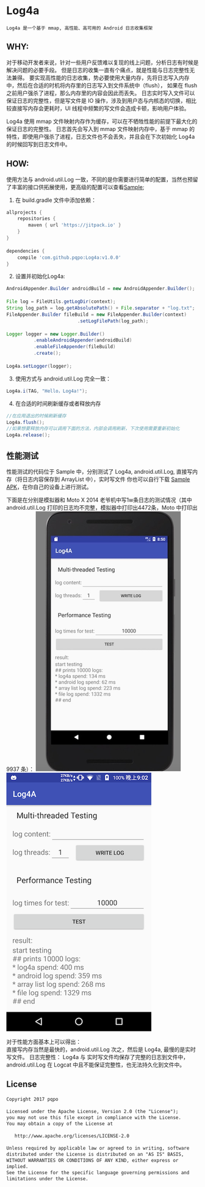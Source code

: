 # Log4a

    Log4a 是一个基于 mmap, 高性能、高可用的 Android 日志收集框架


## WHY:

对于移动开发者来说，针对一些用户反馈难以复现的线上问题，分析日志有时候是解决问题的必要手段。
但是日志的收集一直有个痛点，就是性能与日志完整性无法兼得。
要实现高性能的日志收集，势必要使用大量内存，先将日志写入内存中，然后在合适的时机将内存里的日志写入到文件系统中（flush），
如果在 flush 之前用户强杀了进程，那么内存里的内容会因此而丢失。
日志实时写入文件可以保证日志的完整性，但是写文件是 IO 操作，涉及到用户态与内核态的切换，相比较直接写内存会更耗时，UI 线程中频繁的写文件会造成卡顿，影响用户体验。

Log4a 使用 mmap 文件映射内存作为缓存，可以在不牺牲性能的前提下最大化的保证日志的完整性。
日志首先会写入到 mmap 文件映射内存中，基于 mmap 的特性，即使用户强杀了进程，日志文件也不会丢失，并且会在下次初始化 Log4a 的时候回写到日志文件中。

## HOW:

使用方法与 android.util.Log 一致，不同的是你需要进行简单的配置，当然也预留了丰富的接口供拓展使用，更高级的配置可以查看[Sample](https://github.com/pqpo/Log4a/blob/7d92dc4ad244c8af80d0c5ce6e02d7bff53277b8/app/src/main/java/me/pqpo/log4a/LogInit.java#L23);

1. 在 build.gradle 文件中添加依赖：
```groovy
allprojects {
	repositories {
		maven { url 'https://jitpack.io' }
	}
}
	
dependencies {
    compile 'com.github.pqpo:Log4a:v1.0.0'
}
```

2. 设置并初始化Log4a:
```java
AndroidAppender.Builder androidBuild = new AndroidAppender.Builder();

File log = FileUtils.getLogDir(context);
String log_path = log.getAbsolutePath() + File.separator + "log.txt";
FileAppender.Builder fileBuild = new FileAppender.Builder(context)
                          .setLogFilePath(log_path);
                          
Logger logger = new Logger.Builder()
          .enableAndroidAppender(androidBuild)
          .enableFileAppender(fileBuild)
          .create();
          
Log4a.setLogger(logger);
```

3. 使用方式与 android.util.Log 完全一致：
```java
Log4a.i(TAG, "Hello，Log4a!");
```

4. 在合适的时间刷新缓存或者释放内存  
```java
//在应用退出的时候刷新缓存
Log4a.flush();
//如果想要释放内存可以调用下面的方法，内部会调用刷新，下次使用需要重新初始化
Log4a.release();
```

## 性能测试

性能测试的代码位于 Sample 中，分别测试了 Log4a, android.util.Log, 直接写内存（将日志内容保存到 ArrayList 中），实时写文件
你也可以自行下载 [Sample APK](art/log4a_sample_v1.0.0.apk)，在你自己的设备上进行测试。

下面是在分别是模拟器和 Moto X 2014 老爷机中写1w条日志的测试情况（其中 android.util.Log 打印的日志均不完整，模拟器中打印出4472条，Moto 中打印出 9937 条）：
![](art/Emulator.jpg)    ![](art/motox.png)

对于性能方面基本上可以得出：  
直接写内存当然是最快的，android.util.Log 次之，然后是 Log4a, 最慢的是实时写文件。
日志完整性：
Log4a 与 实时写文件均保存了完整的日志到文件中，android.util.Log 在 Logcat 中且不能保证完整性，也无法持久化到文件中。

## License

    Copyright 2017 pqpo
    
    Licensed under the Apache License, Version 2.0 (the "License");
    you may not use this file except in compliance with the License.
    You may obtain a copy of the License at
    
       http://www.apache.org/licenses/LICENSE-2.0
    
    Unless required by applicable law or agreed to in writing, software
    distributed under the License is distributed on an "AS IS" BASIS,
    WITHOUT WARRANTIES OR CONDITIONS OF ANY KIND, either express or implied.
    See the License for the specific language governing permissions and
    limitations under the License.

